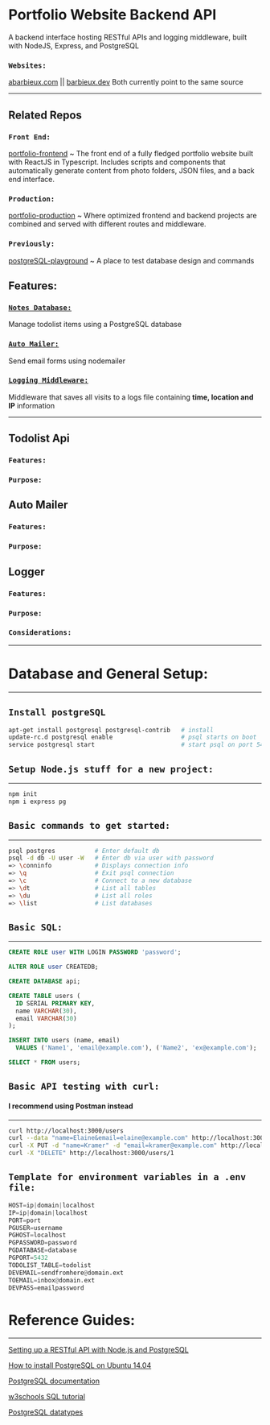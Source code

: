 # Portfolio Website Backend API

A backend interface hosting RESTful APIs and logging middleware, built with NodeJS, Express, and PostgreSQL

### `Websites:`

[abarbieux.com](https://www.abarbieux.com) || [barbieux.dev](https://barbieux.dev) Both currently point to the same source

---
## Related Repos


### `Front End:`

[portfolio-frontend](https://github.com/abarbieu/portfolio-frontend) ~ The front end of a fully fledged portfolio website built with ReactJS in Typescript. Includes scripts and components that automatically generate content from photo folders, JSON files, and a back end interface.

### `Production:`

[portfolio-production](https://github.com/abarbieu/portfolio-production) ~ Where optimized frontend and backend projects are combined and served with different routes and middleware.

### `Previously:`

[postgreSQL-playground](https://github.com/abarbieu/postgreSQL-playground) ~ A place to test database design and commands

## Features:

### [`Notes Database:`](#Todolist-API)

Manage todolist items using a PostgreSQL database
  
### [`Auto Mailer:`](#Auto-Mailer)

Send email forms using nodemailer

### [`Logging Middleware:`](#Logger)

Middleware that saves all visits to a logs file containing **time, location and IP** information

---

## Todolist Api

### `Features:`

### `Purpose:`

## Auto Mailer

### `Features:`

### `Purpose:`

## Logger

### `Features:`

### `Purpose:`

### `Considerations:`

---
# Database and General Setup:
---

## `Install postgreSQL`

```bash
apt-get install postgresql postgresql-contrib   # install
update-rc.d postgresql enable                   # psql starts on boot
service postgresql start                        # start psql on port 5432 (default)
```

## `Setup Node.js stuff for a new project:`
-----

```bash
npm init
npm i express pg

```

## `Basic commands to get started:`
-----

```bash
psql postgres           # Enter default db
psql -d db -U user -W   # Enter db via user with password
=> \conninfo            # Displays connection info
=> \q                   # Exit psql connection
=> \c                   # Connect to a new database
=> \dt                  # List all tables
=> \du                  # List all roles
=> \list                # List databases
```

## `Basic SQL:`
-----

```SQL
CREATE ROLE user WITH LOGIN PASSWORD 'password';

ALTER ROLE user CREATEDB;

CREATE DATABASE api;

CREATE TABLE users (
  ID SERIAL PRIMARY KEY,
  name VARCHAR(30),
  email VARCHAR(30)
);

INSERT INTO users (name, email)
  VALUES ('Name1', 'email@example.com'), ('Name2', 'ex@example.com');

SELECT * FROM users;
```

## `Basic API testing with curl:`
#### I recommend using Postman instead
-----

```bash
curl http://localhost:3000/users                                                          # GET request
curl --data "name=Elaine&email=elaine@example.com" http://localhost:3000/users            # POST request
curl -X PUT -d "name=Kramer" -d "email=kramer@example.com" http://localhost:3000/users/1  # Put request w id 1
curl -X "DELETE" http://localhost:3000/users/1                                            # DELETE request with id 1
```

## `Template for environment variables in a .env file:`

```python
HOST=ip|domain|localhost
IP=ip|domain|localhost
PORT=port
PGUSER=username
PGHOST=localhost
PGPASSWORD=password
PGDATABASE=database
PGPORT=5432
TODOLIST_TABLE=todolist
DEVEMAIL=sendfromhere@domain.ext
TOEMAIL=inbox@domain.ext
DEVPASS=emailpassword
```

# Reference Guides:
----

[Setting up a RESTful API with Node.js and PostgreSQL](https://blog.logrocket.com/setting-up-a-restful-api-with-node-js-and-postgresql-d96d6fc892d8/)

[How to install PostgreSQL on Ubuntu 14.04](https://www.godaddy.com/garage/how-to-install-postgresql-on-ubuntu-14-04/)

[PostgreSQL documentation](https://www.postgresql.org/docs/)

[w3schools SQL tutorial](https://www.w3schools.com/sql/)

[PostgreSQL datatypes](https://www.guru99.com/postgresql-data-types.html)
